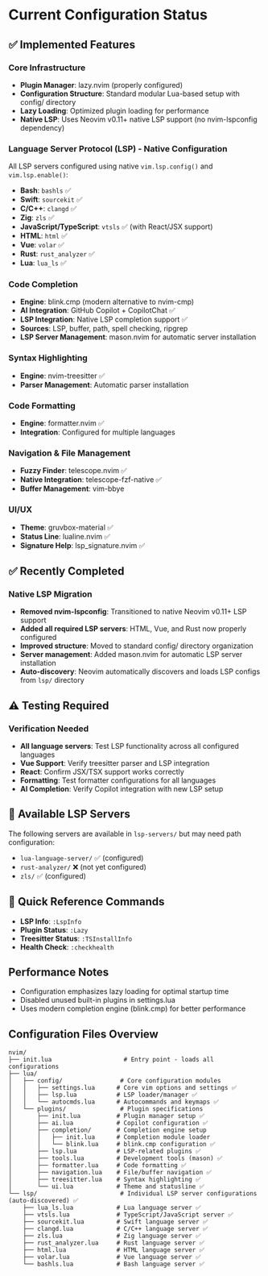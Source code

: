 # Current Configuration Status

## ✅ Implemented Features

### Core Infrastructure

- **Plugin Manager**: lazy.nvim (properly configured)
- **Configuration Structure**: Standard modular Lua-based setup with config/ directory
- **Lazy Loading**: Optimized plugin loading for performance
- **Native LSP**: Uses Neovim v0.11+ native LSP support (no nvim-lspconfig dependency)

### Language Server Protocol (LSP) - Native Configuration

All LSP servers configured using native `vim.lsp.config()` and `vim.lsp.enable()`:

- **Bash**: `bashls` ✅
- **Swift**: `sourcekit` ✅
- **C/C++**: `clangd` ✅
- **Zig**: `zls` ✅
- **JavaScript/TypeScript**: `vtsls` ✅ (with React/JSX support)
- **HTML**: `html` ✅
- **Vue**: `volar` ✅
- **Rust**: `rust_analyzer` ✅
- **Lua**: `lua_ls` ✅

### Code Completion

- **Engine**: blink.cmp (modern alternative to nvim-cmp)
- **AI Integration**: GitHub Copilot + CopilotChat ✅
- **LSP Integration**: Native LSP completion support ✅
- **Sources**: LSP, buffer, path, spell checking, ripgrep
- **LSP Server Management**: mason.nvim for automatic server installation

### Syntax Highlighting

- **Engine**: nvim-treesitter ✅
- **Parser Management**: Automatic parser installation

### Code Formatting

- **Engine**: formatter.nvim ✅
- **Integration**: Configured for multiple languages

### Navigation & File Management

- **Fuzzy Finder**: telescope.nvim ✅
- **Native Integration**: telescope-fzf-native ✅
- **Buffer Management**: vim-bbye

### UI/UX

- **Theme**: gruvbox-material ✅
- **Status Line**: lualine.nvim ✅
- **Signature Help**: lsp_signature.nvim ✅

## ✅ Recently Completed

### Native LSP Migration

- **Removed nvim-lspconfig**: Transitioned to native Neovim v0.11+ LSP support
- **Added all required LSP servers**: HTML, Vue, and Rust now properly configured
- **Improved structure**: Moved to standard config/ directory organization
- **Server management**: Added mason.nvim for automatic LSP server installation
- **Auto-discovery**: Neovim automatically discovers and loads LSP configs from `lsp/` directory

## ⚠️ Testing Required

### Verification Needed

- **All language servers**: Test LSP functionality across all configured languages
- **Vue Support**: Verify treesitter parser and LSP integration
- **React**: Confirm JSX/TSX support works correctly
- **Formatting**: Test formatter configurations for all languages
- **AI Completion**: Verify Copilot integration with new LSP setup

## 📁 Available LSP Servers

The following servers are available in `lsp-servers/` but may need path configuration:

- `lua-language-server/` ✅ (configured)
- `rust-analyzer/` ❌ (not yet configured)
- `zls/` ✅ (configured)

## 🔗 Quick Reference Commands

- **LSP Info**: `:LspInfo`
- **Plugin Status**: `:Lazy`
- **Treesitter Status**: `:TSInstallInfo`
- **Health Check**: `:checkhealth`

## Performance Notes

- Configuration emphasizes lazy loading for optimal startup time
- Disabled unused built-in plugins in settings.lua
- Uses modern completion engine (blink.cmp) for better performance

## Configuration Files Overview

```
nvim/
├── init.lua                    # Entry point - loads all configurations
├── lua/
│   ├── config/                # Core configuration modules
│   │   ├── settings.lua      # Core vim options and settings ✅
│   │   ├── lsp.lua           # LSP loader/manager ✅
│   │   └── autocmds.lua      # Autocommands and keymaps ✅
│   └── plugins/               # Plugin specifications
│       ├── init.lua          # Plugin manager setup ✅
│       ├── ai.lua            # Copilot configuration ✅
│       ├── completion/       # Completion engine setup
│       │   ├── init.lua      # Completion module loader
│       │   └── blink.lua     # blink.cmp configuration ✅
│       ├── lsp.lua           # LSP-related plugins ✅
│       ├── tools.lua         # Development tools (mason) ✅
│       ├── formatter.lua     # Code formatting ✅
│       ├── navigation.lua    # File/buffer navigation ✅
│       ├── treesitter.lua    # Syntax highlighting ✅
│       └── ui.lua            # Theme and statusline ✅
└── lsp/                       # Individual LSP server configurations (auto-discovered) ✅
    ├── lua_ls.lua            # Lua language server ✅
    ├── vtsls.lua             # TypeScript/JavaScript server ✅
    ├── sourcekit.lua         # Swift language server ✅
    ├── clangd.lua            # C/C++ language server ✅
    ├── zls.lua               # Zig language server ✅
    ├── rust_analyzer.lua     # Rust language server ✅
    ├── html.lua              # HTML language server ✅
    ├── volar.lua             # Vue language server ✅
    └── bashls.lua            # Bash language server ✅
```
